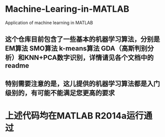 # Machine-Learing-in-MATLAB
Application of machine learning in MATLAB

## 这个仓库目前包含了一些基本的机器学习算法，分别是EM算法 SMO算法 k-means算法 GDA（高斯判别分析）和KNN+PCA数字识别，详情请见各个文档中的readme

## 特别需要注意的是，这儿提供的机器学习算法都是入门级别的，有可能不能满足您更高的要求

# 上述代码均在MATLAB R2014a运行通过


